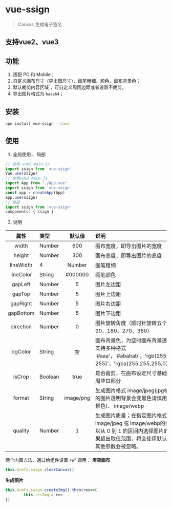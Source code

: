 # vue-ssign

> Canvas 生成电子签名
## 支持vue2、vue3

## 功能

1. 适配 PC 和 Mobile；
2. 自定义画布尺寸（导出图尺寸），画笔粗细、颜色，画布背景色；
3. 默认裁剪内容区域 ，可自定义周围边距或者设置不裁剪。
4. 导出图片格式为 `base64`；

## 安装

``` bash
npm install vue-ssign --save
```

## 使用
1. 全局使用 、局部
```js
// 全局 vue2 main.js
import ssign from 'vue-ssign'
Vue.use(ssign)
// 全局vue3 main.js
import App from './App.vue'
import ssign from 'vue-ssign'
const app = createApp(App)
app.use(ssign)
// 局部
import ssign from 'vue-ssign'
components: { ssign }
```

3. 说明

| 属性 | 类型 | 默认值 | 说明 |
| :-: | :-- | :-: | :-- |
| width | Number | 600 | 画布宽度，即导出图片的宽度 |
| height | Number | 300 | 画布高度，即导出图片的高度 |
| lineWidth | 4 | Number | 画笔粗细 |
| lineColor | String | #000000 | 画笔颜色 |
| gapLeft | Number | 5 | 图片左边距 |
| gapTop | Number | 5 | 图片上边距 |
| gapRight | Number | 5 | 图片右边距 |
| gapBottom | Number | 5 | 图片下边距 |
| direction | Number | 0 | 图片旋转角度（顺时针旋转五个角度0、90、180、270、360） |
| bgColor | String | 空 | 画布背景色，为空时画布背景透明，<br />支持多种格式 '#aaa'，'#ababab'，'rgb(255, 255, 255)'，'rgba(255,255,255,0)'，'green' |
| isCrop | Boolean | true | 是否裁剪，在画布设定尺寸基础上裁掉四周空白部分 |
| format | String | image/png | 生成图片格式 image/jpeg(jpg格式下生成的图片透明背景会变黑色请慎用或指定背景色)、 image/webp |
| quality | Number | 1 | 生成图片质量；在指定图片格式为 image/jpeg 或 image/webp的情况下，可以从 0 到 1 的区间内选择图片的质量。如果超出取值范围，将会使用默认值 0.92。其他参数会被忽略。 |


两个内置方法，通过给组件设置 `ref` 调用：
**清空画布**
```js
this.$refs.ssign.clearCanvas()

```

**生成图片**
```js
this.$refs.ssign.createImg().then(res=>{
        this.resImg = res
})

```

